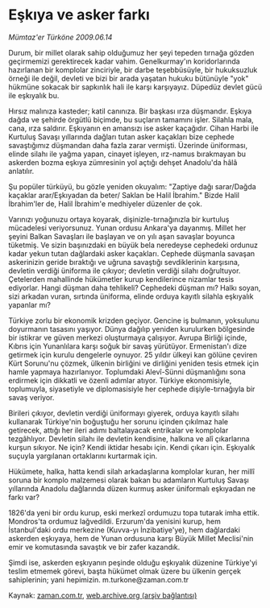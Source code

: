 # Eşkıya ve asker farkı

*Mümtaz'er Türköne 2009.06.14*

<tr><td class="metin" colspan="2" style="padding-top: 20px; padding-left: 5px; padding-right: 10px;">Durum, bir millet olarak sahip olduğumuz her şeyi tepeden tırnağa gözden geçirmemizi gerektirecek kadar vahim. Genelkurmay'ın koridorlarında hazırlanan bir komplolar zinciriyle, bir darbe teşebbüsüyle, bir hukuksuzluk örneği ile değil, devleti ve bizi bir arada yaşatan hukuku bütünüyle "yok" hükmüne sokacak bir sapkınlık hali ile karşı karşıyayız. Düpedüz devlet gücü ile eşkıyalık bu.</td></tr><tr><td class="metin" colspan="2" style="padding-top: 20px; padding-left: 5px; padding-right: 10px;"><p>Hırsız malınıza kasteder; katil canınıza. Bir başkası ırza düşmandır. Eşkıya dağda ve şehirde örgütlü biçimde, bu suçların tamamını işler. Silahla mala, cana, ırza saldırır. Eşkıyanın en amansızı ise asker kaçağıdır. Cihan Harbi ile Kurtuluş Savaşı yıllarında dağları tutan asker kaçakları bize cephede savaştığımız düşmandan daha fazla zarar vermişti. Üzerinde üniforması, elinde silahı ile yağma yapan, cinayet işleyen, ırz-namus bırakmayan bu askerden bozma eşkıya zümresinin yol açtığı dehşet Anadolu'da hâlâ anlatılır.
<p>Şu popüler türküyü, bu gözle yeniden okuyalım: "Zaptiye dağı sarar/Dağda kaçaklar arar/Eşkıyadan da beter/ Saklan be Halil İbrahim." Bizde Halil İbrahim'ler de, Halil İbrahim'e medhiyeler düzenler de çok.
<p>Varınızı yoğunuzu ortaya koyarak, dişinizle-tırnağınızla bir kurtuluş mücadelesi veriyorsunuz. Yunan ordusu Ankara'ya dayanmış. Millet her şeyini Balkan Savaşları ile başlayan ve on yılı aşan savaşlar boyunca tüketmiş. Ve sizin başınızdaki en büyük bela neredeyse cephedeki ordunuz kadar yekun tutan dağlardaki asker kaçakları. Cephede düşmanla savaşan askerinizin geride bıraktığı ve uğruna savaştığı sevdiklerinin karşısına, devletin verdiği üniforma ile çıkıyor; devletin verdiği silahı doğrultuyor. Çetelerden mahallinde hükümetler kurup kendilerince nizamlar tesis ediyorlar. Hangi düşman daha tehlikeli? Cephedeki düşman mı? Halkı soyan, sizi arkadan vuran, sırtında üniforma, elinde orduya kayıtlı silahla eşkıyalık yapanlar mı?
<p>Türkiye zorlu bir ekonomik krizden geçiyor. Gencine iş bulmanın, yoksulunu doyurmanın tasasını yaşıyor. Dünya dağılıp yeniden kurulurken bölgesinde bir istikrar ve güven merkezi oluşturmaya çalışıyor. Avrupa Birliği içinde, Kıbrıs için Yunanlılara karşı soğuk bir savaş yürütüyor. Ermenistan'ı dize getirmek için kurulu dengelerle oynuyor. 25 yıldır ülkeyi kan gölüne çeviren Kürt Sorunu'nu çözmek, ülkenin birliğini ve dirliğini yeniden tesis etmek için hamle yapmaya hazırlanıyor. Toplumdaki Alevî-Sünni düşmanlığını sona erdirmek için dikkatli ve özenli adımlar atıyor. Türkiye ekonomisiyle, toplumuyla, siyasetiyle ve diplomasisiyle her cephede dişiyle-tırnağıyla bir savaş veriyor.
<p>Birileri çıkıyor, devletin verdiği üniformayı giyerek, orduya kayıtlı silahı kullanarak Türkiye'nin boğuştuğu her sorunu içinden çıkılmaz hale getirecek, attığı her ileri adımı baltalayacak entrikalar ve komplolar tezgâhlıyor. Devletin silahı ile devletin kendisine, halkına ve alî çıkarlarına kurşun sıkıyor. Ne için? Kendi iktidar hesabı için. Kendi çıkarı için. Eşkıyalık suçuyla yargılanan ortaklarını kurtarmak için.
<p>Hükümete, halka, hatta kendi silah arkadaşlarına komplolar kuran, her millî soruna bir komplo malzemesi olarak bakan bu adamların Kurtuluş Savaşı yıllarında Anadolu dağlarında düzen kurmuş asker üniformalı eşkıyadan ne farkı var?
<p>1826'da yeni bir ordu kurup, eski merkezî ordumuzu topa tutarak imha ettik. Mondros'ta ordumuz lağvedildi. Erzurum'da yenisini kurup, hem İstanbul'daki ordu merkezine (Kuvva-yı İnzibatiye'ye), hem dağlardaki askerden eşkıyaya, hem de Yunan ordusuna karşı Büyük Millet Meclisi'nin emir ve komutasında savaştık ve bir zafer kazandık.
<p>Şimdi ise, askerden eşkıyanın peşinde olduğu eşkıyalık düzenine Türkiye'yi teslim etmemek görevi, başta hükümet olmak üzere bu ülkenin gerçek sahiplerinin; yani hepimizin. m.turkone@zaman.com.tr<br/></p></p></p></p></p></p></p></p></td></tr>

Kaynak: [zaman.com.tr](http://zaman.com.tr/yazar.do?yazino=858729), [web.archive.org (arşiv bağlantısı)](http://web.archive.org/web/20090618161156/http://www.zaman.com.tr:80/yazar.do?yazino=858729)
